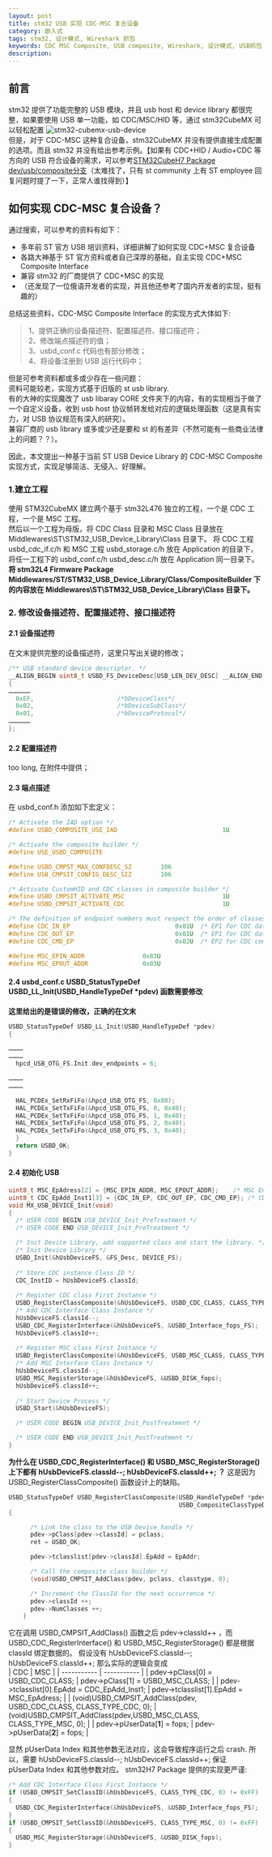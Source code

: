 ```yaml
---
layout: post
title: stm32 USB 实现 CDC-MSC 复合设备
category: 嵌入式
tags: stm32, 设计模式, Wireshark 抓包
keywords: CDC MSC Composite, USB composite, Wireshark, 设计模式, USB抓包
description:
---
```


## 前言

stm32 提供了功能完整的 USB 模块，并且 usb host 和 device library 都很完整，如果要使用 USB 单一功能，如 CDC/MSC/HID 等，通过 stm32CubeMX 可以轻松配置
![stm32-cubemx-usb-device](/assets/image/stm32-cubemx-usb-device-category.png)
<br/>但是，对于 CDC-MSC 这种复合设备，stm32CubeMX 并没有提供直接生成配置的选项。而且 stm32 并没有给出参考示例。【如果有 CDC+HID / Audio+CDC 等方向的 USB 符合设备的需求，可以参考[STM32CubeH7 Package dev/usb/composite分支](https://github.com/STMicroelectronics/STM32CubeH7/tree/dev/usb/composite/Projects/STM32H743I-EVAL/Applications/USB_Device)（太难找了，只有 st community 上有 ST employee 回复问题时提了一下，正常人谁找得到）】


## 如何实现 CDC-MSC 复合设备？
通过搜索，可以参考的资料有如下：
* 多年前 ST 官方 USB 培训资料，详细讲解了如何实现 CDC+MSC 复合设备
* 各路大神基于 ST 官方资料或者自己深厚的基础，自主实现 CDC+MSC Composite Interface
* 兼容 stm32 的厂商提供了 CDC+MSC 的实现 
* （还发现了一位俄语开发者的实现，并且他还参考了国内开发者的实现，挺有趣的）

总结这些资料，CDC-MSC Composite Interface 的实现方式大体如下:
> 1、提供正确的设备描述符、配置描述符、接口描述符；<br/>
> 2、修改端点描述符的值；<br/>
> 3、usbd_conf.c 代码也有部分修改；<br/>
> 4、将设备注册到 USB 运行代码中；

但是可参考资料都或多或少存在一些问题：<br/>资料可能较老，实现方式基于旧版的 st usb library. <br/>有的大神的实现魔改了 usb libaray CORE 文件夹下的内容，有的实现相当于做了一个自定义设备，收到 usb host 协议帧转发给对应的逻辑处理函数（这是真有实力，对 USB 协议规范有深入的研究）。<br/>兼容厂商的 usb library 或多或少还是要和 st 的有差异（不然可能有一些商业法律上的问题？？）。

因此，本文提出一种基于当前 ST USB Device Library 的 CDC-MSC Composite 实现方式，实现足够简洁、无侵入、好理解。

### 1.建立工程
使用 STM32CubeMX 建立两个基于 stm32L476  独立的工程，一个是 CDC 工程，一个是 MSC 工程。<br/>然后以一个工程为母版，将 CDC Class 目录和 MSC Class 目录放在 Middlewares\ST\STM32_USB_Device_Library\Class 目录下。
将 CDC 工程 usbd_cdc_if.c/h 和 MSC 工程 usbd_storage.c/h 放在 Application 的目录下，将任一工程下的 usbd_conf.c/h usbd_desc.c/h 放在 Application 同一目录下。<br/>
**将 stm32L4 Firmware Package Middlewares/ST/STM32_USB_Device_Library/Class/CompositeBuilder 下的内容放在 Middlewares\ST\STM32_USB_Device_Library\Class 目录下。** 

### 2. 修改设备描述符、配置描述符、接口描述符
#### 2.1 设备描述符
在文末提供完整的设备描述符，这里只写出关键的修改；
```c
/** USB standard device descriptor. */
__ALIGN_BEGIN uint8_t USBD_FS_DeviceDesc[USB_LEN_DEV_DESC] __ALIGN_END =
{
………………
  0xEF,                       /*bDeviceClass*/
  0x02,                       /*bDeviceSubClass*/
  0x01,                       /*bDeviceProtocol*/
………………
};
```

#### 2.2 配置描述符
too long, 在附件中提供；

#### 2.3 端点描述
在 usbd_conf.h 添加如下宏定义：
```c
/* Activate the IAD option */
#define USBD_COMPOSITE_USE_IAD                             1U

/* Activate the composite builder */
#define USE_USBD_COMPOSITE

#define USBD_CMPST_MAX_CONFDESC_SZ        106
#define USB_CMPSIT_CONFIG_DESC_SIZ        106          

/* Activate CustomHID and CDC classes in composite builder */
#define USBD_CMPSIT_ACTIVATE_MSC                           1U
#define USBD_CMPSIT_ACTIVATE_CDC                           1U

/* The definition of endpoint numbers must respect the order of classes instantiation  */
#define CDC_IN_EP                             0x81U  /* EP1 for CDC data IN */
#define CDC_OUT_EP                            0x01U  /* EP1 for CDC data OUT */
#define CDC_CMD_EP                            0x82U  /* EP2 for CDC commands */

#define MSC_EPIN_ADDR                0x83U
#define MSC_EPOUT_ADDR               0x03U
```

#### 2.4 usbd_conf.c USBD_StatusTypeDef USBD_LL_Init(USBD_HandleTypeDef *pdev) 函数需要修改
**这里给出的是错误的修改，正确的在文末**

```c
USBD_StatusTypeDef USBD_LL_Init(USBD_HandleTypeDef *pdev)
{

…………
…………
  hpcd_USB_OTG_FS.Init.dev_endpoints = 6;

…………
…………

  HAL_PCDEx_SetRxFiFo(&hpcd_USB_OTG_FS, 0x80);
  HAL_PCDEx_SetTxFiFo(&hpcd_USB_OTG_FS, 0, 0x40);
  HAL_PCDEx_SetTxFiFo(&hpcd_USB_OTG_FS, 1, 0x40);
  HAL_PCDEx_SetTxFiFo(&hpcd_USB_OTG_FS, 2, 0x40);
  HAL_PCDEx_SetTxFiFo(&hpcd_USB_OTG_FS, 3, 0x40);
  }
  return USBD_OK;
}
```

#### 2.4 初始化 USB 
```c
uint8_t MSC_EpAdress[2] = {MSC_EPIN_ADDR, MSC_EPOUT_ADDR};    /* MSC Endpoint Adress */
uint8_t CDC_EpAdd_Inst1[3] = {CDC_IN_EP, CDC_OUT_EP, CDC_CMD_EP}; /* CDC Endpoint Adress First Instance */
void MX_USB_DEVICE_Init(void)
{
  /* USER CODE BEGIN USB_DEVICE_Init_PreTreatment */
  /* USER CODE END USB_DEVICE_Init_PreTreatment */

  /* Init Device Library, add supported class and start the library. */
  /* Init Device Library */
  USBD_Init(&hUsbDeviceFS, &FS_Desc, DEVICE_FS);
  
  /* Store CDC instance Class ID */
  CDC_InstID = hUsbDeviceFS.classId;
  
  /* Register CDC class First Instance */
  USBD_RegisterClassComposite(&hUsbDeviceFS, USBD_CDC_CLASS, CLASS_TYPE_CDC, CDC_EpAdd_Inst1);
  /* Add CDC Interface Class Instance */
  hUsbDeviceFS.classId--;
  USBD_CDC_RegisterInterface(&hUsbDeviceFS, &USBD_Interface_fops_FS);
  hUsbDeviceFS.classId++;
  
  /* Register MSC class First Instance */
  USBD_RegisterClassComposite(&hUsbDeviceFS, USBD_MSC_CLASS, CLASS_TYPE_MSC, MSC_EpAdress);
  /* Add MSC Interface Class Instance */
  hUsbDeviceFS.classId--;
  USBD_MSC_RegisterStorage(&hUsbDeviceFS, &USBD_DISK_fops);
  hUsbDeviceFS.classId++;
  
  /* Start Device Process */
  USBD_Start(&hUsbDeviceFS);

  /* USER CODE BEGIN USB_DEVICE_Init_PostTreatment */

  /* USER CODE END USB_DEVICE_Init_PostTreatment */
}
```
**为什么在 USBD_CDC_RegisterInterface() 和 USBD_MSC_RegisterStorage() 上下都有  hUsbDeviceFS.classId--; hUsbDeviceFS.classId++; ？**
这是因为 USBD_RegisterClassComposite() 函数设计上的缺陷。
```c
USBD_StatusTypeDef USBD_RegisterClassComposite(USBD_HandleTypeDef *pdev, USBD_ClassTypeDef *pclass,
                                               USBD_CompositeClassTypeDef classtype, uint8_t *EpAddr)
{

      /* Link the class to the USB Device handle */
      pdev->pClass[pdev->classId] = pclass;
      ret = USBD_OK;

      pdev->tclasslist[pdev->classId].EpAdd = EpAddr;

      /* Call the composite class builder */
      (void)USBD_CMPSIT_AddClass(pdev, pclass, classtype, 0);

      /* Increment the ClassId for the next occurrence */
      pdev->classId ++;
      pdev->NumClasses ++;
    }
```
它在调用 USBD_CMPSIT_AddClass() 函数之后 pdev->classId++ ，而 USBD_CDC_RegisterInterface() 和 USBD_MSC_RegisterStorage() 都是根据 classId 绑定数据的。
假设没有 hUsbDeviceFS.classId--; hUsbDeviceFS.classId++; 那么实际的逻辑会变成<br/>
| CDC      | MSC |
| ----------- | ----------- |
| pdev->pClass[0] = USBD_CDC_CLASS;      | pdev->pClass[1] = USBD_MSC_CLASS;             |
| pdev->tclasslist[0].EpAdd = CDC_EpAdd_Inst1;  | pdev->tclasslist[1].EpAdd = MSC_EpAdress;           |
| (void)USBD_CMPSIT_AddClass(pdev, USBD_CDC_CLASS, CLASS_TYPE_CDC, 0);     | (void)USBD_CMPSIT_AddClass(pdev,USBD_MSC_CLASS, CLASS_TYPE_MSC, 0);            |
| pdev->pUserData[**1**] = fops;  | pdev->pUserData[**2**] = fops;           |

显然 pUserData Index 和其他参数无法对应，这会导致程序运行之后 crash. 
所以，需要 hUsbDeviceFS.classId--; hUsbDeviceFS.classId++; 保证 pUserData Index 和其他参数对应。
stm32H7 Package 提供的实现更严谨:
```c
/* Add CDC Interface Class First Instance */
if (USBD_CMPSIT_SetClassID(&hUsbDeviceFS, CLASS_TYPE_CDC, 0) != 0xFF)
{
  USBD_CDC_RegisterInterface(&hUsbDeviceFS, &USBD_Interface_fops_FS);
}
if (USBD_CMPSIT_SetClassID(&hUsbDeviceFS, CLASS_TYPE_MSC, 0) != 0xFF)
{
  USBD_MSC_RegisterStorage(&hUsbDeviceFS, &USBD_DISK_fops);
}

```











































